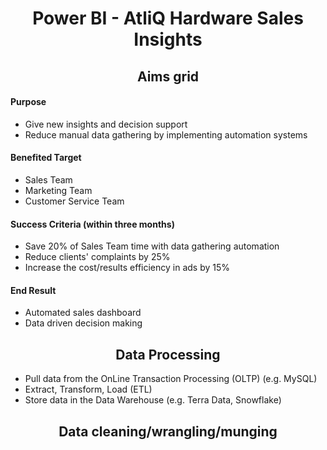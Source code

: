 <h1 align='center'>Power BI - AtliQ Hardware Sales Insights</h1>

<h2 align='center'>Aims grid</h2>

#### Purpose
- Give new insights and decision support
- Reduce manual data gathering by implementing automation systems

#### Benefited Target
- Sales Team
- Marketing Team
- Customer Service Team

#### Success Criteria (within three months)
- Save 20% of Sales Team time with data gathering automation
- Reduce clients' complaints by 25%
- Increase the cost/results efficiency in ads by 15%

#### End Result
- Automated sales dashboard
- Data driven decision making


<h2 align='center'>Data Processing</h2>

- Pull data from the OnLine Transaction Processing (OLTP) (e.g. MySQL)
- Extract, Transform, Load (ETL)
- Store data in the Data Warehouse (e.g. Terra Data, Snowflake)


<h2 align='center'>Data cleaning/wrangling/munging</h2>













